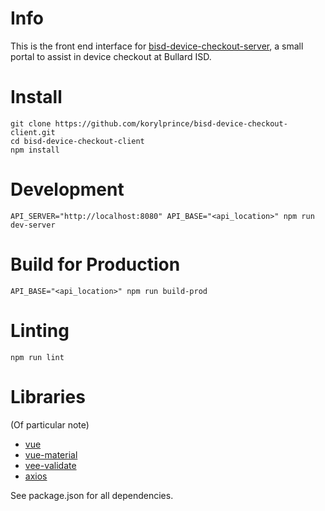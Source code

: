 # Info

This is the front end interface for [bisd-device-checkout-server](https://github.com/korylprince/bisd-device-checkout-server), a small portal to assist in device checkout at Bullard ISD.

# Install

```
git clone https://github.com/korylprince/bisd-device-checkout-client.git
cd bisd-device-checkout-client
npm install
```

# Development

```
API_SERVER="http://localhost:8080" API_BASE="<api_location>" npm run dev-server
```

# Build for Production

```
API_BASE="<api_location>" npm run build-prod
```

# Linting

```
npm run lint
```

# Libraries

(Of particular note)

* [vue](https://vuejs.org/)
* [vue-material](http://vuematerial.io)
* [vee-validate](https://baianat.github.io/vee-validate/)
* [axios](https://github.com/axios/axios)

See package.json for all dependencies.
